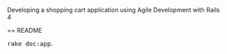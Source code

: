 Developing a shopping cart application using Agile Development with Rails 4

== README


<tt>rake doc:app</tt>.
